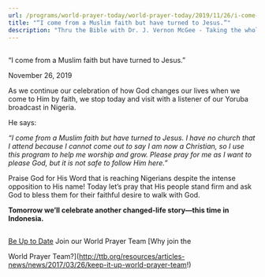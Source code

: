 ```yaml
---
url: /programs/world-prayer-today/world-prayer-today/2019/11/26/i-come-from-a-muslim-faith-but-have-turned-to-jesus-
title: "“I come from a Muslim faith but have turned to Jesus.”"
description: "Thru the Bible with Dr. J. Vernon McGee - Taking the whole Word to the whole world"
---
```







## 
 “I come from a Muslim faith but have turned to Jesus.”


November 26, 2019




As we continue our celebration of how God changes our lives when we come to Him by faith, we stop today and visit with a listener of our Yoruba broadcast in Nigeria. 


He says:


*“I come from a Muslim faith but have turned to Jesus. I have no church that I attend because I cannot come out to say I am now a Christian, so I use this program to help me worship and grow. Please pray for me as I want to please God, but it is not safe to follow Him here.”*


Praise God for His Word that is reaching Nigerians despite the intense opposition to His name! Today let’s pray that His people stand firm and ask God to bless them for their faithful desire to walk with God. 


**Tomorrow we’ll celebrate another changed-life story—this time in Indonesia.** 







## 




[Be Up to Date](http://feeds.feedburner.com/WorldPrayerToday "World Prayer Today RSS Feed")
Join our World Prayer Team
[Why join the  

World Prayer Team?](http://ttb.org/resources/articles-news/news/2017/03/26/keep-it-up-world-prayer-team!)




